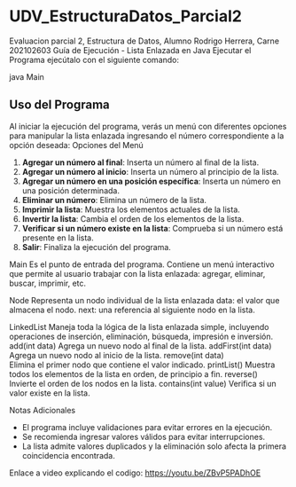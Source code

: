 # UDV_EstructuraDatos_Parcial2
Evaluacion parcial 2, Estructura de Datos, Alumno Rodrigo Herrera, Carne 202102603
 Guía de Ejecución - Lista Enlazada en Java
Ejecutar el Programa
ejecútalo con el siguiente comando:

java Main

## Uso del Programa

Al iniciar la ejecución del programa, verás un menú con diferentes opciones para manipular la lista enlazada ingresando el número correspondiente a la opción deseada:
Opciones del Menú

1. **Agregar un número al final**: Inserta un número al final de la lista.
2. **Agregar un número al inicio**: Inserta un número al principio de la lista.
3. **Agregar un número en una posición específica**: Inserta un número en una posición determinada.
4. **Eliminar un número**: Elimina un número de la lista.
5. **Imprimir la lista**: Muestra los elementos actuales de la lista.
6. **Invertir la lista**: Cambia el orden de los elementos de la lista.
7. **Verificar si un número existe en la lista**: Comprueba si un número está presente en la lista.
8. **Salir**: Finaliza la ejecución del programa.


Main
Es el punto de entrada del programa. Contiene un menú interactivo que permite al usuario trabajar con la lista enlazada: agregar, eliminar, buscar, imprimir, etc.

Node
Representa un nodo individual de la lista enlazada
data: el valor que almacena el nodo.
next: una referencia al siguiente nodo en la lista.

LinkedList
Maneja toda la lógica de la lista enlazada simple, incluyendo operaciones de inserción, eliminación, búsqueda, impresión e inversión.
add(int data)
Agrega un nuevo nodo al final de la lista.
addFirst(int data)
Agrega un nuevo nodo al inicio de la lista.
remove(int data)	
Elimina el primer nodo que contiene el valor indicado.
printList()	
Muestra todos los elementos de la lista en orden, de principio a fin.
reverse()	
Invierte el orden de los nodos en la lista.
contains(int value)	
Verifica si un valor existe en la lista.


Notas Adicionales

- El programa incluye validaciones para evitar errores en la ejecución.
- Se recomienda ingresar valores válidos para evitar interrupciones.
- La lista admite valores duplicados y la eliminación solo afecta la primera coincidencia encontrada.


Enlace a video explicando el codigo:
https://youtu.be/ZBvP5PADhOE